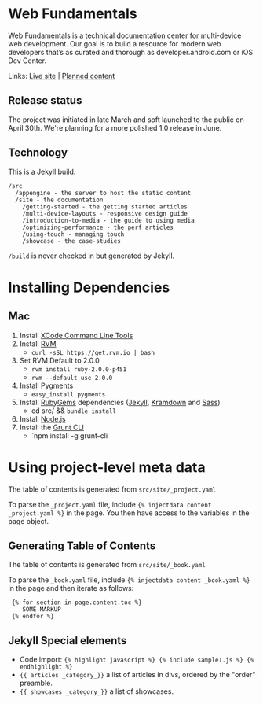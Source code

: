 Web Fundamentals
================

Web Fundamentals is a technical documentation center for multi-device web 
development.  Our goal is to build a resource for modern web developers 
that’s as curated and thorough as developer.android.com or iOS Dev Center.

Links: [Live site](https://developers.google.com/web/fundamentals/) | 
[Planned content](https://docs.google.com/a/chromium.org/document/d/1X2bbv7_ZQcHLXP_v4jtJ34NkUdBE2Yjr-LgxW596GQc/edit)


Release status
--------------

The project was initiated in late March and soft launched to the public on 
April 30th.  We're planning for a more polished 1.0 release in June.

Technology
----------

This is a Jekyll build.

```
/src
  /appengine - the server to host the static content
  /site - the documentation
    /getting-started - the getting started articles
    /multi-device-layouts - responsive design guide
    /introduction-to-media - the guide to using media
    /optimizing-performance - the perf articles
    /using-touch - managing touch
    /showcase - the case-studies
```

`/build` is never checked in but generated by Jekyll.

Installing Dependencies
=======================

Mac
---

1. Install [XCode Command Line Tools](https://developer.apple.com/xcode/downloads/)
1. Install [RVM](https://rvm.io/rubies/default)
    * `curl -sSL https://get.rvm.io | bash`
1. Set RVM Default to 2.0.0
    * `rvm install ruby-2.0.0-p451`
    * `rvm --default use 2.0.0`
1. Install [Pygments](http://pygments.org/)
    * `easy_install pygments`
1. Install [RubyGems](https://rubygems.org/) dependencies ([Jekyll](http://jekyllrb.com/), [Kramdown](http://kramdown.gettalong.org/) and [Sass](http://sass-lang.com/install)) 
    * cd src/ && `bundle install`
1. Install [Node.js](http://nodejs.org/)
1. Install the [Grunt CLI](http://gruntjs.com/)
    * `npm install -g grunt-cli


Using project-level meta data
=============================

The table of contents is generated from `src/site/_project.yaml`

To parse the `_project.yaml` file, include `{% injectdata content _project.yaml %}` in the page. You then have access to the variables in the page object.


Generating Table of Contents
----------------------------

The table of contents is generated from `src/site/_book.yaml`

To parse the `_book.yaml` file, include `{% injectdata content _book.yaml %}` in the page and then iterate as follows:

     {% for section in page.content.toc %}
        SOME MARKUP
     {% endfor %}

Jekyll Special elements
-----------------------

* Code import: `{% highlight javascript %} {% include sample1.js %} {% endhighlight %}`
* `{{ articles _category_}}` a list of articles in divs, ordered by the "order" preamble.
* `{{ showcases _category_}}` a list of showcases.
